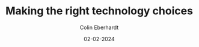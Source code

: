 ---
layout: post

title: "Making the right technology choices"
description: TODO please write a description now
summary: TODO please write a summary now

date: 02-02-2024
comingSoon: true

author: Colin Eberhardt
role: Chief Technology Officer
bio: TODO please write a bio now
profile: technical-presentations/profile.webp
---